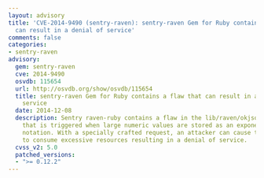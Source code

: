 ```yaml
---
layout: advisory
title: 'CVE-2014-9490 (sentry-raven): sentry-raven Gem for Ruby contains a flaw that
  can result in a denial of service'
comments: false
categories:
- sentry-raven
advisory:
  gem: sentry-raven
  cve: 2014-9490
  osvdb: 115654
  url: http://osvdb.org/show/osvdb/115654
  title: sentry-raven Gem for Ruby contains a flaw that can result in a denial of
    service
  date: 2014-12-08
  description: Sentry raven-ruby contains a flaw in the lib/raven/okjson.rb script
    that is triggered when large numeric values are stored as an exponent or in scientific
    notation. With a specially crafted request, an attacker can cause the software
    to consume excessive resources resulting in a denial of service.
  cvss_v2: 5.0
  patched_versions:
  - ">= 0.12.2"
---
```

